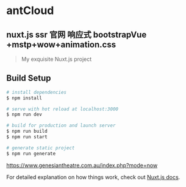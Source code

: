 # antCloud

## nuxt.js ssr 官网 响应式 bootstrapVue +mstp+wow+animation.css

> My exquisite Nuxt.js project

## Build Setup

```bash
# install dependencies
$ npm install

# serve with hot reload at localhost:3000
$ npm run dev

# build for production and launch server
$ npm run build
$ npm run start

# generate static project
$ npm run generate
```

https://www.genesiantheatre.com.au/index.php?mode=now

For detailed explanation on how things work, check out [Nuxt.js docs](https://nuxtjs.org).
